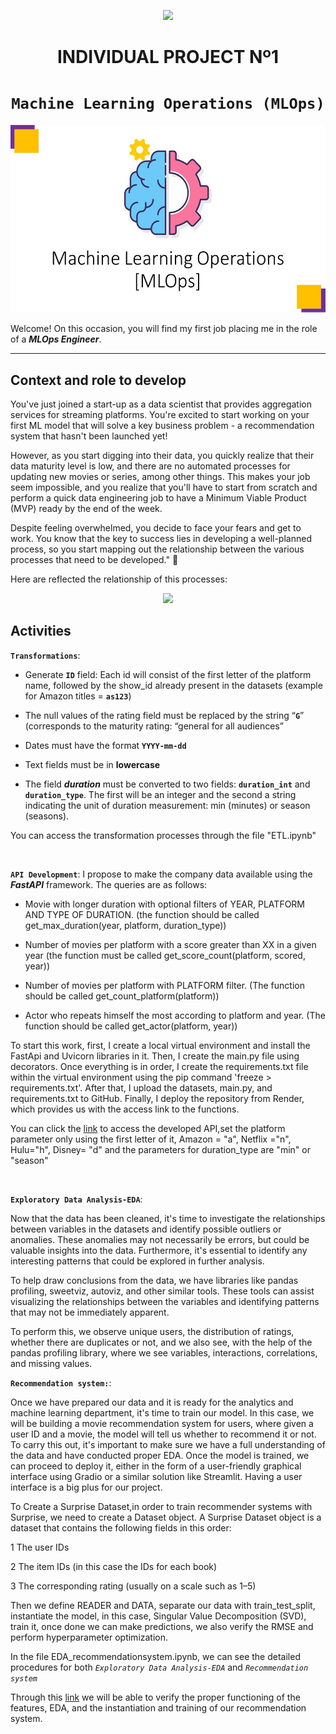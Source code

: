 <p align=center><img src=https://d31uz8lwfmyn8g.cloudfront.net/Assets/logo-henry-white-lg.png><p>

# <h1 align=center> **INDIVIDUAL PROJECT Nº1** </h1>

# <h1 align=center>**`Machine Learning Operations (MLOps)`**</h1>

<p align="center">
<img src="https://raw.githubusercontent.com/GabrielGM93/Individual_Project1/master/assets/Slide1.jpg"  height=300>
</p>

Welcome! On this occasion, you will find my first job placing me in the role of a ***MLOps Engineer***.  

<hr>  

## **Context and role to develop**

You've just joined a start-up as a data scientist that provides aggregation services for streaming platforms. You're excited to start working on your first ML model that will solve a key business problem - a recommendation system that hasn't been launched yet!

However, as you start digging into their data, you quickly realize that their data maturity level is low, and there are no automated processes for updating new movies or series, among other things. This makes your job seem impossible, and you realize that you'll have to start from scratch and perform a quick data engineering job to have a Minimum Viable Product (MVP) ready by the end of the week.

Despite feeling overwhelmed, you decide to face your fears and get to work. You know that the key to success lies in developing a well-planned process, so you start mapping out the relationship between the various processes that need to be developed." :muscle:

Here are reflected the relationship of this processes:

<p align="center">
<img src="https://github.com/HX-PRomero/PI_ML_OPS/blob/main/src/DiagramaConceptualDelFlujoDeProcesos.png"  height=500>
</p>


## **Activities**
**`Transformations`**:

+ Generate **`ID`** field: Each id will consist of the first letter of the platform name, followed by the show_id already present in the datasets (example for Amazon titles = **`as123`**)

+ The null values of the rating field must be replaced by the string “**`G`**” (corresponds to the maturity rating: “general for all audiences”

+ Dates must have the format **`YYYY-mm-dd`**

+ Text fields must be in **lowercase**

+ The field ***duration*** must be converted to two fields: **`duration_int`** and **`duration_type`**. The first will be an integer and the second a string indicating the unit of duration measurement: min (minutes) or season (seasons).

You can access the transformation processes through the file "ETL.ipynb" 

<br/>

**`API Development`**: I propose to make the company data available using the ***FastAPI*** framework. The queries are as follows:

+ Movie with longer duration with optional filters of YEAR, PLATFORM AND TYPE OF DURATION. (the function should be called get_max_duration(year, platform, duration_type))

+ Number of movies per platform with a score greater than XX in a given year (the function must be called get_score_count(platform, scored, year))

+ Number of movies per platform with PLATFORM filter. (The function should be called get_count_platform(platform))

+ Actor who repeats himself the most according to platform and year. (The function should be called get_actor(platform, year))

To start this work, first, I create a local virtual environment and install the FastApi and Uvicorn libraries in it. Then, I create the main.py file using decorators. Once everything is in order, I create the requirements.txt file within the virtual environment using the pip command 'freeze > requirements.txt'. After that, I upload the datasets, main.py, and requirements.txt to GitHub. Finally, I deploy the repository from Render, which provides us with the access link to the functions.

You can click the [link](https://proyecto-individual1.onrender.com/docs) to access the developed API,set the platform parameter only using the first letter of it, Amazon = "a", Netflix ="n", Hulu="h", Disney= "d" and the parameters for duration_type are "min" or "season"

<br/>


**`Exploratory Data Analysis-EDA`**:

Now that the data has been cleaned, it's time to investigate the relationships between variables in the datasets and identify possible outliers or anomalies. These anomalies may not necessarily be errors, but could be valuable insights into the data. Furthermore, it's essential to identify any interesting patterns that could be explored in further analysis.

To help draw conclusions from the data, we have libraries like pandas profiling, sweetviz, autoviz, and other similar tools. These tools can assist visualizing the relationships between the variables and identifying patterns that may not be immediately apparent.

To perform this, we observe unique users, the distribution of ratings, whether there are duplicates or not, and we also see, with the help of the pandas profiling library, where we see variables, interactions, correlations, and missing values.

**`Recommendation system:`**:

Once we have prepared our data and it is ready for the analytics and machine learning department, it's time to train our model. In this case, we will be building a movie recommendation system for users, where given a user ID and a movie, the model will tell us whether to recommend it or not. To carry this out, it's important to make sure we have a full understanding of the data and have conducted proper EDA. Once the model is trained, we can proceed to deploy it, either in the form of a user-friendly graphical interface using Gradio or a similar solution like Streamlit. Having a user interface is a big plus for our project.

To Create a Surprise Dataset,in order to train recommender systems with Surprise, we need to create a Dataset object. A Surprise Dataset object is a dataset that contains the following fields in this order:

1 The user IDs

2 The item IDs (in this case the IDs for each book)

3 The corresponding rating (usually on a scale such as 1–5)

Then we define READER and DATA, separate our data with train_test_split, instantiate the model, in this case, Singular Value Decomposition (SVD), train it, once done we can make predictions, we also verify the RMSE and perform hyperparameter optimization.


In the file EDA_recommendationsystem.ipynb, we can see the detailed procedures for both *`Exploratory Data Analysis-EDA`* and *`Recommendation system`*


Through this [link](https://www.youtube.com/watch?v=TNMtUDqnEIQ) we will be able to verify the proper functioning of the features, EDA, and the instantiation and training of our recommendation system.



<br/>
